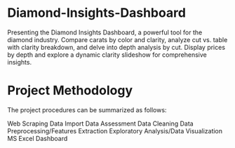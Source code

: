 # Diamond-Insights-Dashboard
Presenting the Diamond Insights Dashboard, a powerful tool for the diamond industry. Compare carats by color and clarity, analyze cut vs. table with clarity breakdown, and delve into depth analysis by cut. Display prices by depth and explore a dynamic clarity slideshow for comprehensive insights. 


# Project Methodology
The project procedures can be summarized as follows:

Web Scraping
Data Import
Data Assessment
Data Cleaning
Data Preprocessing/Features Extraction
Exploratory Analysis/Data Visualization
MS Excel Dashboard
